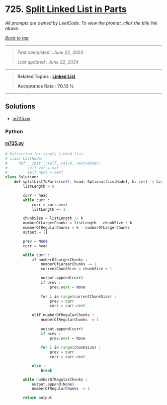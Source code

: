 # 725. [Split Linked List in Parts](<https://leetcode.com/problems/split-linked-list-in-parts>)

*All prompts are owned by LeetCode. To view the prompt, click the title link above.*

*[Back to top](<../README.md>)*

------

> *First completed : June 22, 2024*
>
> *Last updated : June 22, 2024*

------

> **Related Topics** : **[Linked List](<by_topic/Linked List.md>)**
>
> **Acceptance Rate** : **70.13 %**

------

## Solutions

- [m725.py](<../my-submissions/m725.py>)
### Python
#### [m725.py](<../my-submissions/m725.py>)
```Python
# Definition for singly-linked list.
# class ListNode:
#     def __init__(self, val=0, next=None):
#         self.val = val
#         self.next = next
class Solution:
    def splitListToParts(self, head: Optional[ListNode], k: int) -> List[Optional[ListNode]]:
        listLength = 0

        curr = head
        while curr :
            curr = curr.next
            listLength += 1

        chunkSize = listLength // k
        numberOfLargerChunks = listLength - chunkSize * k
        numberOfRegularChunks = k - numberOfLargerChunks
        output = []

        prev = None
        curr = head

        while curr :
            if numberOfLargerChunks :
                numberOfLargerChunks -= 1
                currentChunkSize = chunkSize + 1

                output.append(curr)
                if prev :
                    prev.next = None
                
                for i in range(currentChunkSize) :
                    prev = curr
                    curr = curr.next
            
            elif numberOfRegularChunks :
                numberOfRegularChunks -= 1
                
                output.append(curr)
                if prev :
                    prev.next = None
                
                for i in range(chunkSize) :
                    prev = curr 
                    curr = curr.next

            else :
                break

        while numberOfRegularChunks :
            output.append(None)
            numberOfRegularChunks -= 1

        return output
```

